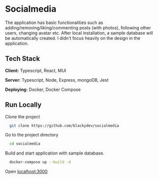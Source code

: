 
# Socialmedia
The application has basic functionalities such as adding/removing/liking/commenting posts (with photos), following other users, changing avatar etc. After local installation, a sample database will be automatically created. I didn't focus heavily on the design in the application.
## Tech Stack

**Client:** Typescript, React, MUI

**Server:** Typescript, Node, Express, mongoDB, Jest

**Deploying:** Docker, Docker Compose

## Run Locally

Clone the project

```bash
  git clone https://github.com/blackydev/socialmedia
```

Go to the project directory

```bash
  cd socialmedia
```

Build and start application with sample database.

```bash
  docker-compose up --build -d
```

Open [localhost:3000](http://localhost:3000)